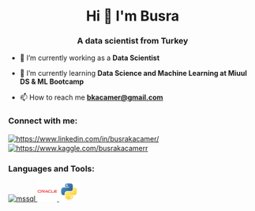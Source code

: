 <h1 align="center">Hi 👋  I'm Busra</h1>
<h3 align="center">A data scientist from Turkey</h3>

- 🔭 I’m currently working as a **Data Scientist**

- 🌱 I’m currently learning **Data Science and Machine Learning at Miuul DS & ML Bootcamp**

- 📫 How to reach me **bkacamer@gmail.com**

<h3 align="left">Connect with me:</h3>
<p align="left">
<a href="https://linkedin.com/in/busrakacamer/" target="blank"><img align="center" src="https://raw.githubusercontent.com/rahuldkjain/github-profile-readme-generator/master/src/images/icons/Social/linked-in-alt.svg" alt="https://www.linkedin.com/in/busrakacamer/" height="30" width="40" /></a>
<a href="https://kaggle.com/https://www.kaggle.com/busrakacamerr" target="blank"><img align="center" src="https://raw.githubusercontent.com/rahuldkjain/github-profile-readme-generator/master/src/images/icons/Social/kaggle.svg" alt="https://www.kaggle.com/busrakacamerr" height="30" width="40" /></a>
</p>

<h3 align="left">Languages and Tools:</h3>
<p align="left"> <a href="https://www.microsoft.com/en-us/sql-server" target="_blank" rel="noreferrer"> <img src="https://www.svgrepo.com/show/303229/microsoft-sql-server-logo.svg" alt="mssql" width="40" height="40"/> </a> <a href="https://www.oracle.com/" target="_blank" rel="noreferrer"> <img src="https://raw.githubusercontent.com/devicons/devicon/master/icons/oracle/oracle-original.svg" alt="oracle" width="40" height="40"/> </a> <a href="https://www.python.org" target="_blank" rel="noreferrer"> <img src="https://raw.githubusercontent.com/devicons/devicon/master/icons/python/python-original.svg" alt="python" width="40" height="40"/> </a> </p>
